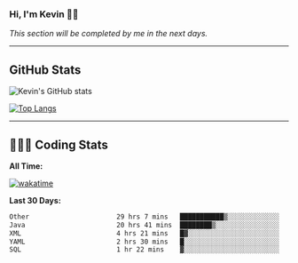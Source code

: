 ### Hi, I'm Kevin 👋🏻

_This section will be completed by me in the next days._


--- 
## GitHub Stats
![Kevin's GitHub stats](https://github-readme-stats.vercel.app/api?username=kevin-kraus&show_icons=true&theme=dark)

[![Top Langs](https://github-readme-stats.vercel.app/api/top-langs/?username=kevin-kraus&layout=compact&theme=dark)]()

---
## 🧑🏻‍💻 Coding Stats

**All Time:**

[![wakatime](https://wakatime.com/badge/user/2ee1869b-72a2-4c21-b5f7-e95432f5a1cf.svg?style=flat)](https://wakatime.com/@2ee1869b-72a2-4c21-b5f7-e95432f5a1cf)

**Last 30 Days:**

<!--START_SECTION:waka-->

```txt
Other                      29 hrs 7 mins   ███████████▒░░░░░░░░░░░░░   45.98 %
Java                       20 hrs 41 mins  ████████▒░░░░░░░░░░░░░░░░   32.67 %
XML                        4 hrs 21 mins   █▓░░░░░░░░░░░░░░░░░░░░░░░   06.88 %
YAML                       2 hrs 30 mins   █░░░░░░░░░░░░░░░░░░░░░░░░   03.96 %
SQL                        1 hr 22 mins    ▓░░░░░░░░░░░░░░░░░░░░░░░░   02.18 %
```

<!--END_SECTION:waka-->
